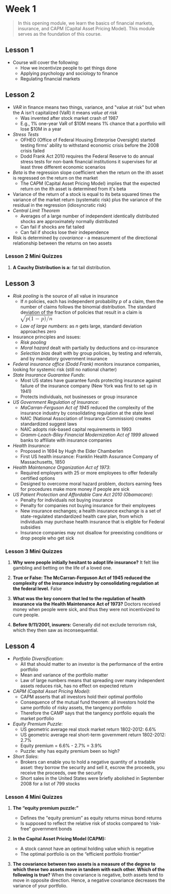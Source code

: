 # Week 1

> In this opening module, we learn the basics of financial markets, insurance, and CAPM (Capital Asset Pricing Model). This module serves as the foundation of this course.

## Lesson 1

- Course will cover the following:
  - How we incentivize people to get things done
  - Applying psychology and sociology to finance
  - Regulating financial markets

## Lesson 2

- _VAR_ in finance means two things, variance, and "value at risk" but when the A isn't capitalized (VaR) it means _value at risk_
  - Was invented after stock market crash of 1987
  - E.g., 1% one-year VaR of $10M means 1% chance that a portfolio will lose $10M in a year
- _Stress Tests_
  - OFHEO (Office of Federal Housing Enterprise Oversight) started testing firms' ability to withstand economic crisis before the 2008 crisis failed
  - Dodd Frank Act 2010 requires the Federal Reserve to do annual stress tests for non-bank financial institutions it supervises for at least three different economic scenarios
- _Beta_ is the regression slope coefficient when the return on the ith asset is regressed on the return on the market
  - The CAPM (Capital Asset Pricing Model) implies that the expected return on the ith asset is determined from it's beta
- Variance of the return of a stock is equal to its beta squared times the variance of the market return (systematic risk) plus the variance of the residual in the regression (idiosyncratic risk)
- _Central Limit Theorem_
  - Averages of a large number of independent identically distributed shocks are approximately normally distributed
  - Can fail if shocks are fat tailed
  - Can fail if shocks lose their independence
- Risk is determined by _covariance_ - a measurement of the directional relationship between the returns on two assets

### Lesson 2 Mini Quizzes

1. **A Cauchy Distribution is a:** fat tail distribution.

## Lesson 3

- _Risk pooling_ is the source of all value in insurance
  - If _n_ policies, each has independent probability _p_ of a claim, then the number of claims follows the binomial distribution. The standard deviation of the fraction of policies that result in a claim is ![standard deviation](images/01.gif)
  - _Law of large numbers_: as _n_ gets large, standard deviation approaches zero
- Insurance principles and issues:
  - _Risk pooling_
  - _Moral hazard_ dealt with partially by deductions and co-insurance
  - _Selection bias_ dealt with by group policies, by testing and referrals, and by mandatory government insurance
- _Federal insurance office (Dodd Frank)_ monitors insurance companies, looking for systemic risk (still no national charter)
- _State Insurance Guarantee Funds_:
  - Most US states have guarantee funds protecting insurance against failure of the insurance company (New York was first to set up in 1941)
  - Protects individuals, not businesses or group insurance
- _US Government Regulation of Insurance_:
  - _MaCarran-Ferguson Act of 1945_ reduced the complexity of the insurance industry by consolidating regulation at the state level
  - NAIC (National Association of Insurance Commission) creates standardized suggest laws
  - NAIC adopts risk-based capital requirements in 1993
  - _Gramm-Leach-Biley Financial Modernization Act of 1999_ allowed banks to affiliate with insurance companies
- _Health Insurance_:
  - Proposed in 1694 by Hugh the Elder Chamberlen
  - First US health insurance: Franklin Health Assurance Company of Massachusetts, 1850
- _Health Maintenance Organization Act of 1973_:
  - Required employers with 25 or more employees to offer federally certified options
  - Designed to overcome moral hazard problem, doctors earning fees for procedures make more money if people are sick
- _US Patient Protection and Affordable Care Act 2010 (Obamacare)_:
  - Penalty for individuals not buying insurance
  - Penalty for companies not buying insurance for their employees
  - New insurance exchanges; a health insurance exchange is a set of state-regulated standardized health care plan, from which individuals may purchase health insurance that is eligible for Federal subsidies
  - Insurance companies may not disallow for preexisting conditions or drop people who get sick

### Lesson 3 Mini Quizzes

1. **Why were people initially hesitant to adopt life insurance?** It felt like gambling and betting on the life of a loved one.

2. **True or False: The McCarran-Ferguson Act of 1945 reduced the complexity of the insurance industry by consolidating regulation at the federal level.** False

3. **What was the key concern that led to the regulation of health insurance via the Health Maintenance Act of 1973?** Doctors received money when people were sick, and thus they were not incentivized to cure people.

4. **Before 9/11/2001, insurers:** Generally did not exclude terrorism risk, which they then saw as inconsequential.

## Lesson 4

- _Portfolio Diversification_:
  - All that should matter to an investor is the performance of the entire portfolio
  - Mean and variance of the portfolio matter
  - Law of large numbers means that spreading over many independent assets reduces risk, has no effect on expected return
- _CAPM (Capital Asset Pricing Model)_:
  - CAPM asserts that all investors hold their optimal portfolio
  - Consequence of the mutual fund theorem: all investors hold the same portfolio of risky assets, the tangency portfolio
  - Therefore the CAMP says that the tangency portfolio equals the market portfolio
- _Equity Premium Puzzle_:
  - US geometric average real stock market return 1802-2012: 6.6%
  - US geometric average real short-term government return 1802-2012: 2.7%
  - Equity premium = 6.6% - 2.7% = 3.9%
  - Puzzle: why has equity premium been so high?
- _Short Sales_:
  - Brokers can enable you to hold a negative quantity of a tradable asset: they borrow the security and sell it, escrow the proceeds, you receive the proceeds, owe the security
  - Short sales in the United States were briefly abolished in September 2008 for a list of 799 stocks

### Lesson 4 Mini Quizzes

1. **The “equity premium puzzle:”**

   - Defines the "equity premium” as equity returns minus bond returns
   - Is supposed to reflect the relative risk of stocks compared to 'risk-free” government bonds

2. **In the Capital Asset Pricing Model (CAPM):**

   - A stock cannot have an optimal holding value which is negative
   - The optimal portfolio is on the “efficient portfolio frontier"

3. **The covariance between two assets is a measure of the degree to which these two assets move in tandem with each other. Which of the following is true?** When the covariance is negative, both assets tend to move in opposite direction. Hence, a negative covariance decreases the variance of your portfolio.
